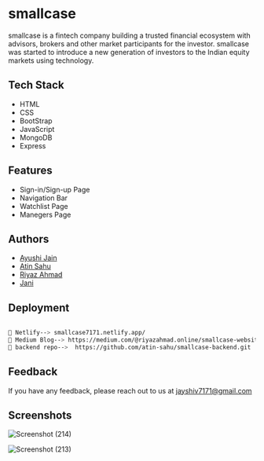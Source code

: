 # smallcase
smallcase is a fintech company building a trusted financial ecosystem with advisors, brokers and other market participants for the investor. smallcase was started to introduce a new generation of investors to the Indian equity markets using technology.




## Tech Stack
- HTML
- CSS
- BootStrap
- JavaScript
- MongoDB
- Express





## Features

- Sign-in/Sign-up Page
- Navigation Bar
- Watchlist Page
- Manegers Page



## Authors

- [Ayushi Jain](https://github.com/ayushi8855)
- [Atin Sahu](https://github.com/atin-sahu)
- [Riyaz Ahmad](https://github.com/iam-riyaz)
- [Jani](https://github.com/jani474747)


## Deployment



```bash

🔗 Netlify--> smallcase7171.netlify.app/
🔗 Medium Blog--> https://medium.com/@riyazahmad.online/smallcase-website-clone-a056c53d54ac
🔗 backend repo-->  https://github.com/atin-sahu/smallcase-backend.git


```


## Feedback

If you have any feedback, please reach out to us at jayshiv7171@gmail.com


## Screenshots

![Screenshot (214)](https://user-images.githubusercontent.com/97458162/165894756-2bd98625-3295-4af9-9224-b1a18d5acce9.png)



![Screenshot (213)](https://user-images.githubusercontent.com/97458162/165894768-3341b426-4d57-4963-844e-e598e51083d6.png)
